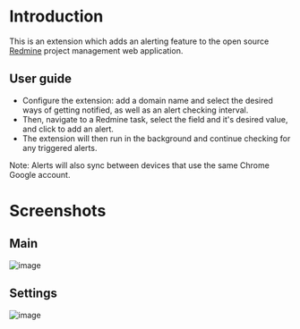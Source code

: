 # Introduction

This is an extension which adds an alerting feature to the open source [Redmine](https://www.redmine.org/) project management web application.

## User guide

- Configure the extension: add a domain name and select the desired ways of getting notified, as well as an alert checking interval.
- Then, navigate to a Redmine task, select the field and it's desired value, and click to add an alert.
- The extension will then run in the background and continue checking for any triggered alerts. 

Note: Alerts will also sync between devices that use the same Chrome Google account. 

# Screenshots

## Main

![image](https://user-images.githubusercontent.com/48087057/194787561-0fa45477-b333-47e9-bdb6-f87f20df453e.png)

## Settings

![image](https://user-images.githubusercontent.com/48087057/194787620-15633400-3df0-4a23-94b6-6da85c9027e1.png)
